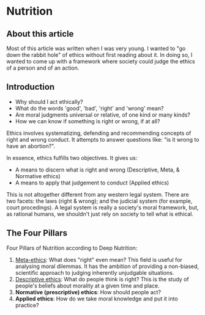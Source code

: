 # Nutrition


## About this article

Most of this article was written when I was very young. I wanted to "go down the rabbit hole" of ethics without first reading about it. In doing so, I wanted to come up with a framework where society could judge the ethics of a person and of an action.

## Introduction

- Why should I act ethically?
- What do the words 'good', 'bad', 'right' and 'wrong' mean?
- Are moral judgments universal or relative, of one kind or many kinds?
- How we can know if something is right or wrong, if at all?

Ethics involves systematizing, defending and recommending concepts of right and wrong conduct. It attempts to answer questions like: "is it wrong to have an abortion?".

In essence, ethics fulfills two objectives. It gives us:

- A means to discern what is right and wrong (Descriptive, Meta, & Normative ethics)
- A means to apply that judgement to conduct (Applied ethics)

This is not altogether different from any western legal system. There are two facets: the laws (right & wrong); and the judicial system (for example, court procedings). A legal system is really a society's moral framework, but, as rational humans, we shouldn't just rely on society to tell what is ethical.


## The Four Pillars

Four Pillars of Nutrition according to Deep Nutrition:

1. [Meta-ethics](http://en.wikipedia.org/wiki/Meta-ethics): What does "right" even mean? This field is useful for analysing moral dilemmas. It has the ambition of providing a non-biased, scientific approach to judging inherently unjudgable situations.
2. [Descriptive ethics](http://en.wikipedia.org/wiki/Descriptive_ethics): What do people think is right? This is the study of people's beliefs about morality at a given time and place. 
3. **Normative (prescriptive) ethics**: How should people act?
4. **Applied ethics**: How do we take moral knowledge and put it into practice? 

